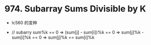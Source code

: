 # 974. Subarray Sums Divisible by K

- lc560 的变种

- // subarry sum%k == 0 => (sum[j] - sum[i])%k == 0 => sum[j]%k - sum[i]%k == 0 => sum[j]%k == sum[i]%k
